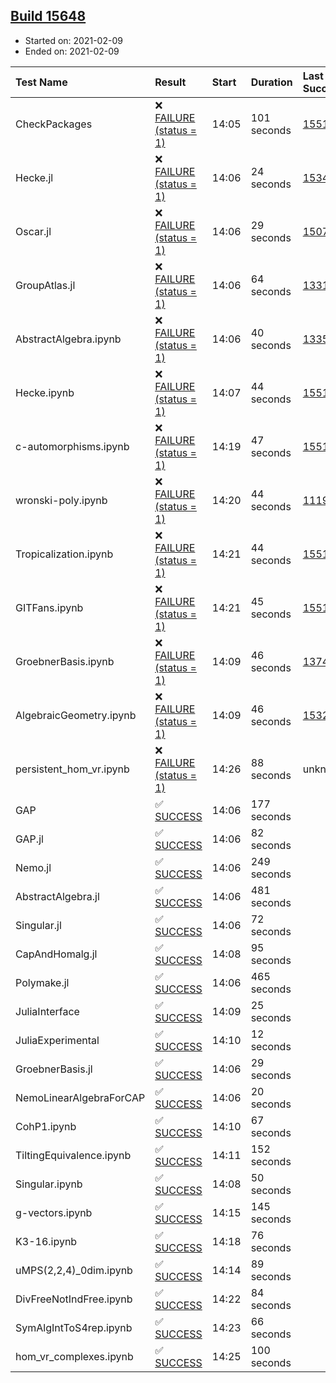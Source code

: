 ## [Build 15648](https://oscarci.mathematik.uni-kl.de/job/oscar/15648/)

* Started on: 2021-02-09
* Ended on: 2021-02-09

| Test Name    | Result | Start | Duration | Last Success | First Failure |
|:-------------|:-------|:------|:---------|:-------------|:--------------|
| CheckPackages | ❌ [FAILURE (status = 1)](https://oscarci.mathematik.uni-kl.de/job/oscar/15648/artifact/logs/build-15648/CheckPackages.log) | 14:05 | 101 seconds | [15514](https://oscarci.mathematik.uni-kl.de/job/oscar/15514/) | [15515](https://oscarci.mathematik.uni-kl.de/job/oscar/15515/) |
| Hecke.jl | ❌ [FAILURE (status = 1)](https://oscarci.mathematik.uni-kl.de/job/oscar/15648/artifact/logs/build-15648/Hecke.jl.log) | 14:06 | 24 seconds | [15344](https://oscarci.mathematik.uni-kl.de/job/oscar/15344/) | [15348](https://oscarci.mathematik.uni-kl.de/job/oscar/15348/) |
| Oscar.jl | ❌ [FAILURE (status = 1)](https://oscarci.mathematik.uni-kl.de/job/oscar/15648/artifact/logs/build-15648/Oscar.jl.log) | 14:06 | 29 seconds | [15079](https://oscarci.mathematik.uni-kl.de/job/oscar/15079/) | [15080](https://oscarci.mathematik.uni-kl.de/job/oscar/15080/) |
| GroupAtlas.jl | ❌ [FAILURE (status = 1)](https://oscarci.mathematik.uni-kl.de/job/oscar/15648/artifact/logs/build-15648/GroupAtlas.jl.log) | 14:06 | 64 seconds | [13311](https://oscarci.mathematik.uni-kl.de/job/oscar/13311/) | [13312](https://oscarci.mathematik.uni-kl.de/job/oscar/13312/) |
| AbstractAlgebra.ipynb | ❌ [FAILURE (status = 1)](https://oscarci.mathematik.uni-kl.de/job/oscar/15648/artifact/logs/build-15648/AbstractAlgebra.ipynb.log) | 14:06 | 40 seconds | [13355](https://oscarci.mathematik.uni-kl.de/job/oscar/13355/) | [13356](https://oscarci.mathematik.uni-kl.de/job/oscar/13356/) |
| Hecke.ipynb | ❌ [FAILURE (status = 1)](https://oscarci.mathematik.uni-kl.de/job/oscar/15648/artifact/logs/build-15648/Hecke.ipynb.log) | 14:07 | 44 seconds | [15514](https://oscarci.mathematik.uni-kl.de/job/oscar/15514/) | [15515](https://oscarci.mathematik.uni-kl.de/job/oscar/15515/) |
| c-automorphisms.ipynb | ❌ [FAILURE (status = 1)](https://oscarci.mathematik.uni-kl.de/job/oscar/15648/artifact/logs/build-15648/c-automorphisms.ipynb.log) | 14:19 | 47 seconds | [15514](https://oscarci.mathematik.uni-kl.de/job/oscar/15514/) | [15515](https://oscarci.mathematik.uni-kl.de/job/oscar/15515/) |
| wronski-poly.ipynb | ❌ [FAILURE (status = 1)](https://oscarci.mathematik.uni-kl.de/job/oscar/15648/artifact/logs/build-15648/wronski-poly.ipynb.log) | 14:20 | 44 seconds | [11192](https://oscarci.mathematik.uni-kl.de/job/oscar/11192/) | [11193](https://oscarci.mathematik.uni-kl.de/job/oscar/11193/) |
| Tropicalization.ipynb | ❌ [FAILURE (status = 1)](https://oscarci.mathematik.uni-kl.de/job/oscar/15648/artifact/logs/build-15648/Tropicalization.ipynb.log) | 14:21 | 44 seconds | [15514](https://oscarci.mathematik.uni-kl.de/job/oscar/15514/) | [15515](https://oscarci.mathematik.uni-kl.de/job/oscar/15515/) |
| GITFans.ipynb | ❌ [FAILURE (status = 1)](https://oscarci.mathematik.uni-kl.de/job/oscar/15648/artifact/logs/build-15648/GITFans.ipynb.log) | 14:21 | 45 seconds | [15514](https://oscarci.mathematik.uni-kl.de/job/oscar/15514/) | [15515](https://oscarci.mathematik.uni-kl.de/job/oscar/15515/) |
| GroebnerBasis.ipynb | ❌ [FAILURE (status = 1)](https://oscarci.mathematik.uni-kl.de/job/oscar/15648/artifact/logs/build-15648/GroebnerBasis.ipynb.log) | 14:09 | 46 seconds | [13748](https://oscarci.mathematik.uni-kl.de/job/oscar/13748/) | [13749](https://oscarci.mathematik.uni-kl.de/job/oscar/13749/) |
| AlgebraicGeometry.ipynb | ❌ [FAILURE (status = 1)](https://oscarci.mathematik.uni-kl.de/job/oscar/15648/artifact/logs/build-15648/AlgebraicGeometry.ipynb.log) | 14:09 | 46 seconds | [15322](https://oscarci.mathematik.uni-kl.de/job/oscar/15322/) | [15323](https://oscarci.mathematik.uni-kl.de/job/oscar/15323/) |
| persistent_hom_vr.ipynb | ❌ [FAILURE (status = 1)](https://oscarci.mathematik.uni-kl.de/job/oscar/15648/artifact/logs/build-15648/persistent_hom_vr.ipynb.log) | 14:26 | 88 seconds | unknown | unknown |
| GAP | ✅ [SUCCESS](https://oscarci.mathematik.uni-kl.de/job/oscar/15648/artifact/logs/build-15648/GAP.log) | 14:06 | 177 seconds |  |  |
| GAP.jl | ✅ [SUCCESS](https://oscarci.mathematik.uni-kl.de/job/oscar/15648/artifact/logs/build-15648/GAP.jl.log) | 14:06 | 82 seconds |  |  |
| Nemo.jl | ✅ [SUCCESS](https://oscarci.mathematik.uni-kl.de/job/oscar/15648/artifact/logs/build-15648/Nemo.jl.log) | 14:06 | 249 seconds |  |  |
| AbstractAlgebra.jl | ✅ [SUCCESS](https://oscarci.mathematik.uni-kl.de/job/oscar/15648/artifact/logs/build-15648/AbstractAlgebra.jl.log) | 14:06 | 481 seconds |  |  |
| Singular.jl | ✅ [SUCCESS](https://oscarci.mathematik.uni-kl.de/job/oscar/15648/artifact/logs/build-15648/Singular.jl.log) | 14:06 | 72 seconds |  |  |
| CapAndHomalg.jl | ✅ [SUCCESS](https://oscarci.mathematik.uni-kl.de/job/oscar/15648/artifact/logs/build-15648/CapAndHomalg.jl.log) | 14:08 | 95 seconds |  |  |
| Polymake.jl | ✅ [SUCCESS](https://oscarci.mathematik.uni-kl.de/job/oscar/15648/artifact/logs/build-15648/Polymake.jl.log) | 14:06 | 465 seconds |  |  |
| JuliaInterface | ✅ [SUCCESS](https://oscarci.mathematik.uni-kl.de/job/oscar/15648/artifact/logs/build-15648/JuliaInterface.log) | 14:09 | 25 seconds |  |  |
| JuliaExperimental | ✅ [SUCCESS](https://oscarci.mathematik.uni-kl.de/job/oscar/15648/artifact/logs/build-15648/JuliaExperimental.log) | 14:10 | 12 seconds |  |  |
| GroebnerBasis.jl | ✅ [SUCCESS](https://oscarci.mathematik.uni-kl.de/job/oscar/15648/artifact/logs/build-15648/GroebnerBasis.jl.log) | 14:06 | 29 seconds |  |  |
| NemoLinearAlgebraForCAP | ✅ [SUCCESS](https://oscarci.mathematik.uni-kl.de/job/oscar/15648/artifact/logs/build-15648/NemoLinearAlgebraForCAP.log) | 14:06 | 20 seconds |  |  |
| CohP1.ipynb | ✅ [SUCCESS](https://oscarci.mathematik.uni-kl.de/job/oscar/15648/artifact/logs/build-15648/CohP1.ipynb.log) | 14:10 | 67 seconds |  |  |
| TiltingEquivalence.ipynb | ✅ [SUCCESS](https://oscarci.mathematik.uni-kl.de/job/oscar/15648/artifact/logs/build-15648/TiltingEquivalence.ipynb.log) | 14:11 | 152 seconds |  |  |
| Singular.ipynb | ✅ [SUCCESS](https://oscarci.mathematik.uni-kl.de/job/oscar/15648/artifact/logs/build-15648/Singular.ipynb.log) | 14:08 | 50 seconds |  |  |
| g-vectors.ipynb | ✅ [SUCCESS](https://oscarci.mathematik.uni-kl.de/job/oscar/15648/artifact/logs/build-15648/g-vectors.ipynb.log) | 14:15 | 145 seconds |  |  |
| K3-16.ipynb | ✅ [SUCCESS](https://oscarci.mathematik.uni-kl.de/job/oscar/15648/artifact/logs/build-15648/K3-16.ipynb.log) | 14:18 | 76 seconds |  |  |
| uMPS(2,2,4)_0dim.ipynb | ✅ [SUCCESS](https://oscarci.mathematik.uni-kl.de/job/oscar/15648/artifact/logs/build-15648/uMPS-2-2-4-_0dim.ipynb.log) | 14:14 | 89 seconds |  |  |
| DivFreeNotIndFree.ipynb | ✅ [SUCCESS](https://oscarci.mathematik.uni-kl.de/job/oscar/15648/artifact/logs/build-15648/DivFreeNotIndFree.ipynb.log) | 14:22 | 84 seconds |  |  |
| SymAlgIntToS4rep.ipynb | ✅ [SUCCESS](https://oscarci.mathematik.uni-kl.de/job/oscar/15648/artifact/logs/build-15648/SymAlgIntToS4rep.ipynb.log) | 14:23 | 66 seconds |  |  |
| hom_vr_complexes.ipynb | ✅ [SUCCESS](https://oscarci.mathematik.uni-kl.de/job/oscar/15648/artifact/logs/build-15648/hom_vr_complexes.ipynb.log) | 14:25 | 100 seconds |  |  |
